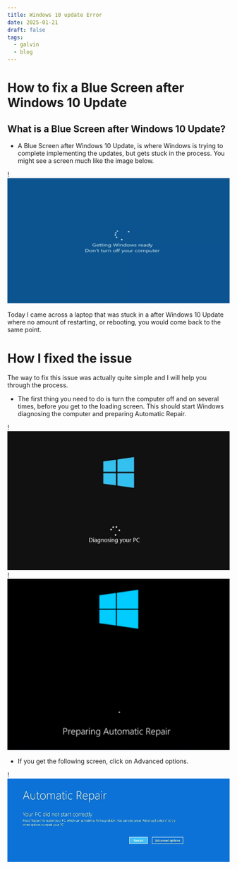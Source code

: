 ```yaml
---
title: Windows 10 update Error
date: 2025-01-21
draft: false
tags:
  - galvin
  - blog
---
```

# How to fix a Blue Screen after Windows 10 Update

## What is a Blue Screen after Windows 10 Update?
- A Blue Screen after Windows 10 Update, is where Windows is trying to complete implementing the updates, but gets stuck in the process. You might see a screen much like the image below.

!![Image Description](/images/Pasted%20image%2020250121234655.png)

Today I came across a laptop that was stuck in a after Windows 10 Update where no amount of restarting, or rebooting, you would come back to the same point.

# How I fixed the issue

The way to fix this issue was actually quite simple and I will help you through the process.

- The first thing you need to do is turn the computer off and on several times, before you get to the loading screen. This should start Windows diagnosing the computer and preparing Automatic Repair.

!![Image Description](/images/Pasted%20image%2020250122075431.png)
!![Image Description](/images/Pasted%20image%2020250122075757.png)

- If you get the following screen, click on Advanced options.

!![Image Description](/images/Pasted%20image%2020250122080132.png)

